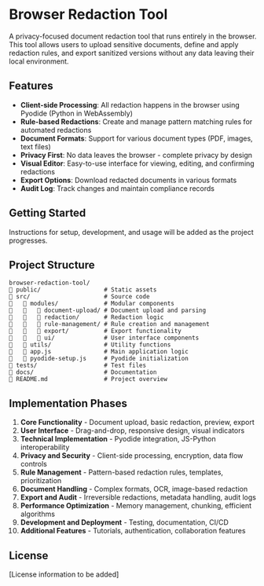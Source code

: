 # Browser Redaction Tool

A privacy-focused document redaction tool that runs entirely in the browser. This tool allows users to upload sensitive documents, define and apply redaction rules, and export sanitized versions without any data leaving their local environment.

## Features

- **Client-side Processing**: All redaction happens in the browser using Pyodide (Python in WebAssembly)
- **Rule-based Redactions**: Create and manage pattern matching rules for automated redactions
- **Document Formats**: Support for various document types (PDF, images, text files)
- **Privacy First**: No data leaves the browser - complete privacy by design
- **Visual Editor**: Easy-to-use interface for viewing, editing, and confirming redactions
- **Export Options**: Download redacted documents in various formats
- **Audit Log**: Track changes and maintain compliance records

## Getting Started

Instructions for setup, development, and usage will be added as the project progresses.

## Project Structure

```
browser-redaction-tool/
   public/                  # Static assets
   src/                     # Source code
      modules/             # Modular components
         document-upload/ # Document upload and parsing
         redaction/       # Redaction logic
         rule-management/ # Rule creation and management
         export/          # Export functionality
         ui/              # User interface components
      utils/               # Utility functions
      app.js               # Main application logic
      pyodide-setup.js     # Pyodide initialization
   tests/                   # Test files
   docs/                    # Documentation
   README.md                # Project overview
```

## Implementation Phases

1. **Core Functionality** - Document upload, basic redaction, preview, export
2. **User Interface** - Drag-and-drop, responsive design, visual indicators
3. **Technical Implementation** - Pyodide integration, JS-Python interoperability
4. **Privacy and Security** - Client-side processing, encryption, data flow controls
5. **Rule Management** - Pattern-based redaction rules, templates, prioritization
6. **Document Handling** - Complex formats, OCR, image-based redaction
7. **Export and Audit** - Irreversible redactions, metadata handling, audit logs
8. **Performance Optimization** - Memory management, chunking, efficient algorithms
9. **Development and Deployment** - Testing, documentation, CI/CD
10. **Additional Features** - Tutorials, authentication, collaboration features

## License

[License information to be added]